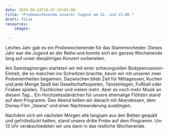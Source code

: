 ```yaml
---
date: 2024-06-24T16:47:15+02:00
title: "Probewochenende unserer Jugend am 22. und 23.06."
draft: false
resources:
    images:
  
---
```

Letztes Jahr gab es ein Probewochenende für das Stammorchester. Dieses Jahr war die Jugend an der Reihe und konnte sich ein ganzes Wochenende lang auf unser diesjähriges Konzert vorbereiten. 

Am Samstagmorgen starteten wir mit einer schwungvollen Bodypercussion-Einheit, die so manchen ins Schwitzen brachte, bevor wir mit unseren zwei Probeneinheiten begannen. Dazwischen blieb Zeit für Mittagessen, Kuchen und jede Menge Spaß bei Gesellschaftsspielen, Tanzeinlagen, Fußball oder Frisbee spielen, Tischkicker und vielem mehr. Aber es noch mehr Musik an diesem Tag... Ein Hochzeitsständchen für unsere ehemalige Flötistin stand auf dem Programm.
Den Abend ließen wir danach mit Abendessen, dem Disney-Film „Vaiana“ und einer Nachtwanderung ausklingen. 

Nachdem sich am nächsten Morgen alle langsam aus den Betten gequält und gefrühstückt hatten, stand unsere dritte Probe auf dem Programm. Um 13 Uhr verabschiedeten wir uns dann in das restliche Wochenende.